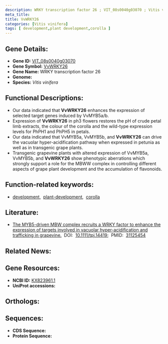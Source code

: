 ```yaml
---
description: WRKY transcription factor 26 ; VIT_08s0040g03070 ; Vitis vinifera
meta_title:
title: VvWRKY26
categories: [Vitis vinifera]
tags: [ development,plant development,corolla ]
---
```


## Gene Details:
- **Gene ID:** [VIT_08s0040g03070]()
- **Gene Symbol:** <u>VvWRKY26</u>
- **Gene Name:** WRKY transcription factor 26
- **Genome:** []()
- **Species:** *Vitis vinifera*

## Functional Descriptions:
   - Our data indicated that **VvWRKY26** enhances the expression of selected target genes induced by VvMYB5a/b.
   - Expression of **VvWRKY26** in ph3 flowers restores the pH of crude petal limb extracts, the colour of the corolla and the wild-type expression levels for PhPH1 and PhPH5 in petals.
   - Our data indicated that VvMYB5a, VvMYB5b, and **VvWRKY26** can drive the vacuolar hyper-acidification pathway when expressed in petunia as well as in transgenic grape plants.
   - Transgenic grapevine plants with altered expression of VvMYB5a, VvMYB5b, and **VvWRKY26** show phenotypic aberrations which strongly support a role for the MBWW complex in controlling different aspects of grape plant development and the accumulation of flavonoids.

## Function-related keywords:
   - [development](/tags/development/),&nbsp;&nbsp;[plant-development](/tags/plant-development/),&nbsp;&nbsp;[corolla](/tags/corolla/)

## Literature:
   - [The MYB5-driven MBW complex recruits a WRKY factor to enhance the expression of targets involved in vacuolar hyper-acidification and trafficking in grapevine.](https://doi.org/10.1111/tpj.14419)&nbsp;&nbsp;DOI:&nbsp;&nbsp;[10.1111/tpj.14419](https://doi.org/10.1111/tpj.14419);&nbsp;&nbsp;PMID:&nbsp;&nbsp;[31125454](https://pubmed.ncbi.nlm.nih.gov/31125454/)

## Related News:

## Gene Resources:
- **NCBI ID:**  [KX823961.1](https://www.ncbi.nlm.nih.gov/gene/?term=KX823961.1)
- **UniProt accessions:**  [](https://www.uniprot.org/uniprotkb//entry)

## Orthologs:

## Sequences:
- **CDS Sequence:**
- **Protein Sequence:**
